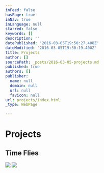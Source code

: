 ```yaml
---
inFeed: false
hasPage: true
inNav: true
inLanguage: null
starred: false
keywords: []
description: ''
datePublished: '2016-03-05T19:50:27.408Z'
dateModified: '2016-03-05T19:50:19.400Z'
title: Projects
author: []
sourcePath: _posts/2016-03-05-projects.md
published: true
authors: []
publisher:
  name: null
  domain: null
  url: null
  favicon: null
url: projects/index.html
_type: WebPage

---
```

# Projects

## Time Flies
![](https://the-grid-user-content.s3-us-west-2.amazonaws.com/a8f57fff-ffbf-4617-ae20-cc90779991b8.png)
![](https://the-grid-user-content.s3-us-west-2.amazonaws.com/cf6d607c-5da1-47ad-9d2b-1ce1ef4ce7da.png)